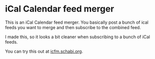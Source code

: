 iCal Calendar feed merger
=========================

This is an iCal Calendar feed merger.
You basically post a bunch of ical feeds you want to merge and then subscribe to the combined feed.

I made this, so it looks a bit cleaner when subscribing to a bunch of iCal feeds.

You can try this out at [icfm.schabi.org](https://icfm.schabi.org).